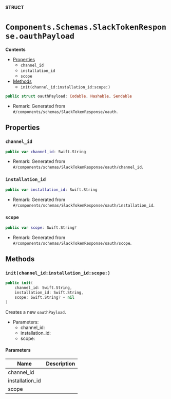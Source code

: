 **STRUCT**

# `Components.Schemas.SlackTokenResponse.oauthPayload`

**Contents**

- [Properties](#properties)
  - `channel_id`
  - `installation_id`
  - `scope`
- [Methods](#methods)
  - `init(channel_id:installation_id:scope:)`

```swift
public struct oauthPayload: Codable, Hashable, Sendable
```

- Remark: Generated from `#/components/schemas/SlackTokenResponse/oauth`.

## Properties
### `channel_id`

```swift
public var channel_id: Swift.String
```

- Remark: Generated from `#/components/schemas/SlackTokenResponse/oauth/channel_id`.

### `installation_id`

```swift
public var installation_id: Swift.String
```

- Remark: Generated from `#/components/schemas/SlackTokenResponse/oauth/installation_id`.

### `scope`

```swift
public var scope: Swift.String?
```

- Remark: Generated from `#/components/schemas/SlackTokenResponse/oauth/scope`.

## Methods
### `init(channel_id:installation_id:scope:)`

```swift
public init(
    channel_id: Swift.String,
    installation_id: Swift.String,
    scope: Swift.String? = nil
)
```

Creates a new `oauthPayload`.

- Parameters:
  - channel_id:
  - installation_id:
  - scope:

#### Parameters

| Name | Description |
| ---- | ----------- |
| channel_id |  |
| installation_id |  |
| scope |  |